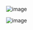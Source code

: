 ![image](https://user-images.githubusercontent.com/57552973/216099164-137c0c03-21e5-40ee-ad92-793e5840869a.png)




![image](https://user-images.githubusercontent.com/57552973/216099209-a687da66-b564-4e0a-bae6-8c636f22a0a6.png)
